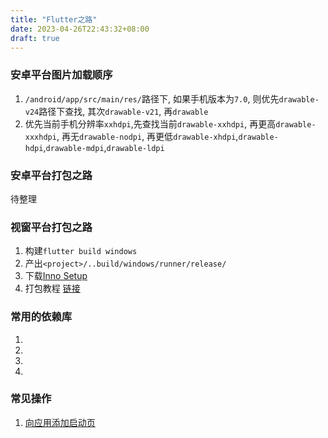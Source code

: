 ```yaml
---
title: "Flutter之路"
date: 2023-04-26T22:43:32+08:00
draft: true
---
```


### 安卓平台图片加载顺序

1. `/android/app/src/main/res/`路径下, 如果手机版本为`7.0`, 则优先`drawable-v24`路径下查找, 其次`drawable-v21`, 再`drawable`
2. 优先当前手机分辨率`xxhdpi`,先查找当前`drawable-xxhdpi`, 再更高`drawable-xxxhdpi`, 再无`drawable-nodpi`, 再更低`drawable-xhdpi`,`drawable-hdpi`,`drawable-mdpi`,`drawable-ldpi` 

### 安卓平台打包之路

待整理

### 视窗平台打包之路

1. 构建`flutter build windows`
2. 产出`<project>/..build/windows/runner/release/`
3. 下载[Inno Setup](https://jrsoftware.org/isdl.php)
4. 打包教程 [链接](https://web.archive.org/web/20221128124401/https://protocoderspoint.com/how-to-create-exe-installation-file-of-flutter-windows-application/)

### 常用的依赖库

1. [](https://pub.flutter-io.cn/packages/flutter_launcher_icons)
2. [](https://pub.flutter-io.cn/packages/flutter_launcher_name)
3. [](https://pub.dev/packages/easy_permission)
4. [](https://pub.dev/packages/permission_handler)


### 常见操作

1. [向应用添加启动页](https://flutter.cn/docs/development/ui/advanced/splash-screen)